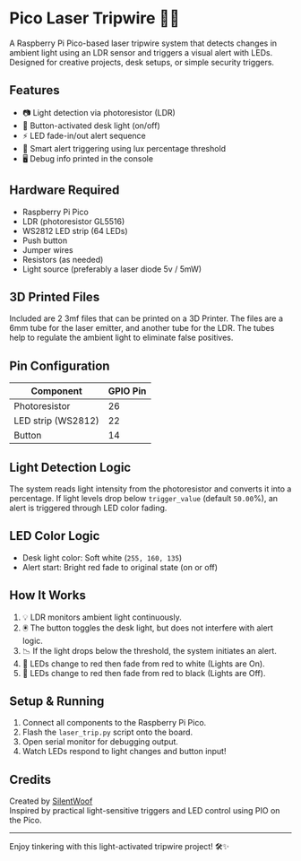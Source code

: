 # Pico Laser Tripwire 🚨💡

A Raspberry Pi Pico-based laser tripwire system that detects changes in ambient light using an LDR sensor and triggers a visual alert with LEDs. Designed for creative projects, desk setups, or simple security triggers.

## Features

- 📷 Light detection via photoresistor (LDR)
- 🔘 Button-activated desk light (on/off)
- ⚡ LED fade-in/out alert sequence
- 🧠 Smart alert triggering using lux percentage threshold
- 🖥️ Debug info printed in the console

## Hardware Required

- Raspberry Pi Pico
- LDR (photoresistor GL5516)
- WS2812 LED strip (64 LEDs)
- Push button
- Jumper wires
- Resistors (as needed)
- Light source (preferably a laser diode 5v / 5mW)

## 3D Printed Files

Included are 2 3mf files that can be printed on a 3D Printer.
The files are a 6mm tube for the laser emitter, and another tube for the LDR.
The tubes help to regulate the ambient light to eliminate false positives.

## Pin Configuration

| Component | GPIO Pin |
|-----------|----------|
| Photoresistor | 26 |
| LED strip (WS2812) | 22 |
| Button | 14 |

## Light Detection Logic

The system reads light intensity from the photoresistor and converts it into a percentage. If light levels drop below `trigger_value` (default `50.00`%), an alert is triggered through LED color fading.

## LED Color Logic

- Desk light color: Soft white (`255, 160, 135`)
- Alert start: Bright red fade to original state (on or off)

## How It Works

1. 💡 LDR monitors ambient light continuously.
2. 🖲️ The button toggles the desk light, but does not interfere with alert logic.
3. 📉 If the light drops below the threshold, the system initiates an alert.
4. 🌈 LEDs change to red then fade from red to white (Lights are On).
5. 🌈 LEDs change to red then fade from red to black (Lights are Off).

## Setup & Running

1. Connect all components to the Raspberry Pi Pico.
2. Flash the `laser_trip.py` script onto the board.
3. Open serial monitor for debugging output.
4. Watch LEDs respond to light changes and button input!

## Credits

Created by [SilentWoof](https://github.com/SilentWoof)  
Inspired by practical light-sensitive triggers and LED control using PIO on the Pico.

---

Enjoy tinkering with this light-activated tripwire project! 🛠️✨
